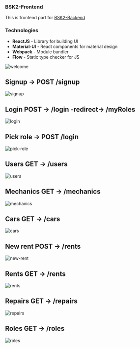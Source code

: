 ### BSK2-Frontend
This is frontend part for 
[BSK2-Backend](https://github.com/stasbar/BSK2-Backend)

### Technologies
- **ReactJS** - Library for building UI
- **Material-UI** - React components for material design
- **Webpack** - Module bundler  
- **Flow** - Static type checker for JS 


![welcome](https://i.imgur.com/1SywC6C.png)
## Signup -> POST /signup
![signup](https://i.imgur.com/ks3gJ19.png)

## Login POST -> /login -redirect-> /myRoles
![login](https://i.imgur.com/mpcteJz.png)

## Pick role -> POST /login
![pick-role](https://i.imgur.com/zE4KQLB.png)

## Users GET -> /users
![users](https://i.imgur.com/L42BNso.png)

## Mechanics GET -> /mechanics
![mechanics](https://i.imgur.com/ULBfL4I.png)

## Cars GET -> /cars
![cars](https://i.imgur.com/9t4iuqi.png)

## New rent POST -> /rents
![new-rent](https://i.imgur.com/nZZaxhM.png)

## Rents GET -> /rents
![rents](https://i.imgur.com/gCYeLpL.png)

## Repairs GET -> /repairs
![repairs](https://i.imgur.com/IAuSVr8.png)

## Roles GET -> /roles
![roles](https://i.imgur.com/ZFNdMfw.png)


